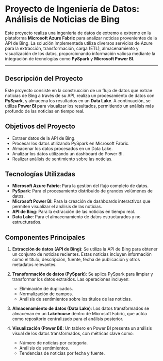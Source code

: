 # Proyecto de Ingeniería de Datos: Análisis de Noticias de Bing

Este proyecto realiza una ingeniería de datos de extremo a extremo en la plataforma **Microsoft Azure Fabric** para analizar noticias provenientes de la API de Bing. La solución implementada utiliza diversos servicios de Azure para la extracción, transformación, carga (ETL), almacenamiento y visualización de los datos, proporcionando información valiosa mediante la integración de tecnologías como **PySpark** y **Microsoft Power BI**.

---

## Descripción del Proyecto

Este proyecto consiste en la construcción de un flujo de datos que extrae noticias de Bing a través de su API, realiza un procesamiento de datos con **PySpark**, y almacena los resultados en un **Data Lake**. A continuación, se utiliza **Power BI** para visualizar los resultados, permitiendo un análisis más profundo de las noticias en tiempo real.

## Objetivos del Proyecto

- Extraer datos de la API de Bing.
- Procesar los datos utilizando PySpark en Microsoft Fabric.
- Almacenar los datos procesados en un Data Lake.
- Analizar los datos utilizando un dashboard de Power BI.
- Realizar análisis de sentimiento sobre las noticias.

## Tecnologías Utilizadas

- **Microsoft Azure Fabric**: Para la gestión del flujo completo de datos.
- **PySpark**: Para el procesamiento distribuido de grandes volúmenes de datos.
- **Microsoft Power BI**: Para la creación de dashboards interactivos que permiten visualizar el análisis de las noticias.
- **API de Bing**: Para la extracción de las noticias en tiempo real.
- **Data Lake**: Para el almacenamiento de datos estructurados y no estructurados.

## Componentes Principales

1. **Extracción de datos (API de Bing)**: Se utiliza la API de Bing para obtener un conjunto de noticias recientes. Estas noticias incluyen información como el título, descripción, fuente, fecha de publicación y otros metadatos relevantes.
   
2. **Transformación de datos (PySpark)**: Se aplica PySpark para limpiar y transformar los datos extraídos. Las operaciones incluyen:
   - Eliminación de duplicados.
   - Normalización de campos.
   - Análisis de sentimientos sobre los títulos de las noticias.
   
3. **Almacenamiento de datos (Data Lake)**: Los datos transformados se almacenan en un **Lakehouse** dentro de Microsoft Fabric, que actúa como repositorio centralizado para el análisis posterior.

4. **Visualización (Power BI)**: Un tablero en Power BI presenta un análisis visual de los datos transformados, con métricas clave como:
   - Número de noticias por categoría.
   - Análisis de sentimientos.
   - Tendencias de noticias por fecha y fuente.